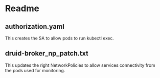 
# Readme

## authorization.yaml

This creates the SA to allow pods to run kubectl exec.

## druid-broker_np_patch.txt

This updates the right NetworkPolicies to allow services connectivity from the pods used for monitoring.